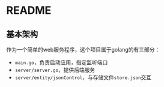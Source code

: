 # README

## 基本架构

作为一个简单的web服务程序，这个项目属于golang的有三部分：

- `main.go`，负责启动应用，指定监听端口
- `server/server.go`，提供后端服务
- `server/entity/jsonControl`，与存储文件`store.json`交互

